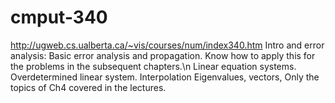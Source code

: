 # cmput-340
http://ugweb.cs.ualberta.ca/~vis/courses/num/index340.htm
Intro and error analysis: Basic error analysis and propagation. Know how to apply this for the problems in the subsequent chapters.\n
Linear equation systems.
Overdetermined linear system.
Interpolation
Eigenvalues, vectors, Only the topics of Ch4 covered in the lectures.
